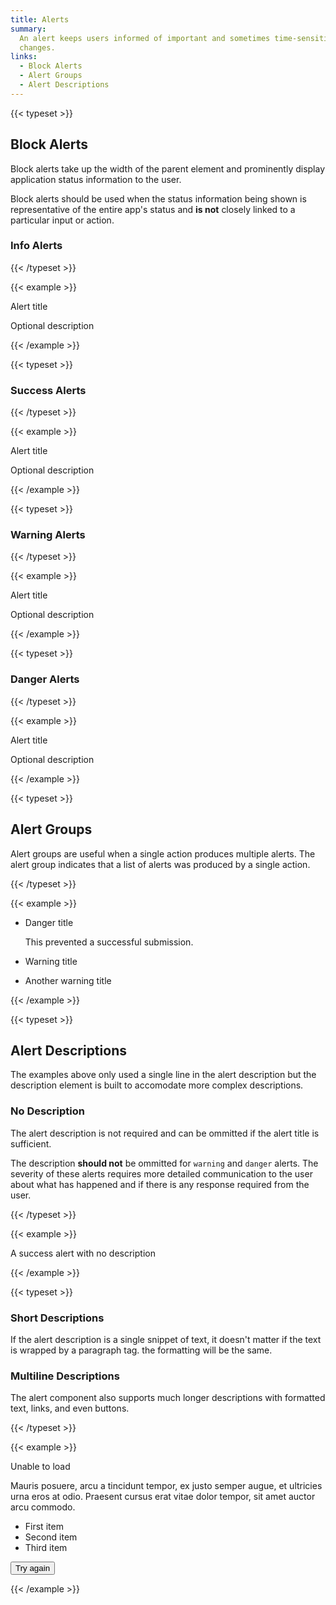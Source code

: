 ```yaml
---
title: Alerts
summary:
  An alert keeps users informed of important and sometimes time-sensitive
  changes.
links:
  - Block Alerts
  - Alert Groups
  - Alert Descriptions
---
```


{{< typeset >}}

## Block Alerts

Block alerts take up the width of the parent element and prominently display
application status information to the user.

Block alerts should be used when the status information being shown is
representative of the entire app's status and **is not** closely linked to a
particular input or action.

### Info Alerts

{{< /typeset >}}

{{< example >}}

<div class="uw-alert uw-alert--info">
  <div class="uw-alert__icon"></div>
  <div class="uw-alert__info">
    <p class="uw-alert__title">Alert title</p>
    <div class="uw-alert__description">
      <p>Optional description</p>
    </div>
  </div>
</div>

{{< /example >}}

{{< typeset >}}

### Success Alerts

{{< /typeset >}}

{{< example >}}

<div class="uw-alert uw-alert--success">
  <div class="uw-alert__icon"></div>
  <div class="uw-alert__info">
    <p class="uw-alert__title">Alert title</p>
    <div class="uw-alert__description">
      <p>Optional description</p>
    </div>
  </div>
</div>

{{< /example >}}

{{< typeset >}}

### Warning Alerts

{{< /typeset >}}

{{< example >}}

<div class="uw-alert uw-alert--warning">
  <div class="uw-alert__icon"></div>
  <div class="uw-alert__info">
    <p class="uw-alert__title">Alert title</p>
    <div class="uw-alert__description">
      <p>Optional description</p>
    </div>
  </div>
</div>

{{< /example >}}

{{< typeset >}}

### Danger Alerts

{{< /typeset >}}

{{< example >}}

<div class="uw-alert uw-alert--danger">
  <div class="uw-alert__icon"></div>
  <div class="uw-alert__info">
    <p class="uw-alert__title">Alert title</p>
    <div class="uw-alert__description">
      <p>Optional description</p>
    </div>
  </div>
</div>

{{< /example >}}

{{< typeset >}}

## Alert Groups

Alert groups are useful when a single action produces multiple alerts. The alert
group indicates that a list of alerts was produced by a single action.

{{< /typeset >}}

{{< example >}}

<ul class="uw-alert-group">
  <li class="uw-alert uw-alert--danger">
    <div class="uw-alert__icon"></div>
    <div class="uw-alert__info">
      <p class="uw-alert__title">Danger title</p>
      <div class="uw-alert__description">This prevented a successful submission.</div>
    </div>
  </li>
  <li class="uw-alert uw-alert--warning">
    <div class="uw-alert__icon"></div>
    <div class="uw-alert__info">
      <p class="uw-alert__title">Warning title</p>
    </div>
  </li>
  <li class="uw-alert uw-alert--warning">
    <div class="uw-alert__icon"></div>
    <div class="uw-alert__info">
      <p class="uw-alert__title">Another warning title</p>
    </div>
  </li>
</ul>

{{< /example >}}

{{< typeset >}}

## Alert Descriptions

The examples above only used a single line in the alert description but the
description element is built to accomodate more complex descriptions.

### No Description

The alert description is not required and can be ommitted if the alert title is
sufficient.

The description **should not** be ommitted for `warning` and `danger` alerts.
The severity of these alerts requires more detailed communication to the user
about what has happened and if there is any response required from the user.

{{< /typeset >}}

{{< example >}}

<div class="uw-alert uw-alert--success">
  <div class="uw-alert__icon"></div>
  <div class="uw-alert__info">
    <p class="uw-alert__title">A success alert with no description</p>
  </div>
</div>

{{< /example >}}

{{< typeset >}}

### Short Descriptions

If the alert description is a single snippet of text, it doesn't matter if the
text is wrapped by a paragraph tag. the formatting will be the same.

### Multiline Descriptions

The alert component also supports much longer descriptions with formatted text,
links, and even buttons.

{{< /typeset >}}

{{< example >}}

<div class="uw-alert uw-alert--danger">
  <div class="uw-alert__icon"></div>
  <div class="uw-alert__info">
    <p class="uw-alert__title">Unable to load</p>
    <div class="uw-alert__description">
      <p>
        Mauris posuere, arcu a tincidunt tempor, ex justo semper
        augue, et ultricies urna eros at odio. Praesent cursus
        erat vitae dolor tempor, sit amet auctor arcu commodo.
      </p>
      <ul>
        <li>First item</li>
        <li>Second item</li>
        <li>Third item</li>
      </ul>
      <button class="uw-button-filled">Try again</button>
    </div>
  </div>
</div>

{{< /example >}}
